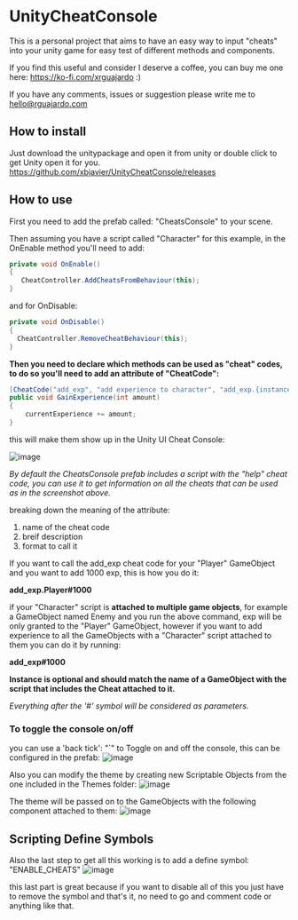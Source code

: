# UnityCheatConsole

This is a personal project that aims to have an easy way to input "cheats" into your unity game for easy test of different methods and components.

If you find this useful and consider I deserve a coffee, you can buy me one here: https://ko-fi.com/xrguajardo :) 

If you have any comments, issues or suggestion please write me to hello@rguajardo.com

## How to install
Just download the unitypackage and open it from unity or double click to get Unity open it for you.
https://github.com/xbjavier/UnityCheatConsole/releases

## How to use
First you need to add the prefab called: "CheatsConsole" to your scene.

Then assuming you have a script called "Character" for this example, in the OnEnable method you'll need to add:

```csharp
private void OnEnable()
{
   CheatController.AddCheatsFromBehaviour(this);
}
```

and for OnDisable:

```csharp
private void OnDisable()
{
  CheatController.RemoveCheatBehaviour(this);
}
```
**Then you need to declare which methods can be used as "cheat" codes, to do so you'll need to add an attribute of "CheatCode":**

```csharp
[CheatCode("add_exp", "add experience to character", "add_exp.{instance}#intAmount")]
public void GainExperience(int amount)
{
    currentExperience += amount;
}
```

this will make them show up in the Unity UI Cheat Console:

![image](https://user-images.githubusercontent.com/96312200/188337227-cb340c3b-7d67-4ce1-ab16-c19b41a3af20.png)

*By default the CheatsConsole prefab includes a script with the "help" cheat code, you can use it to get information on all the cheats that can be used as in the screenshot above.*

breaking down the meaning of the attribute:

1. name of the cheat code
2. breif description
3. format to call it

If you want to call the add_exp cheat code for your "Player" GameObject and you want to add 1000 exp, this is how you do it:

**add_exp.Player#1000**

if your "Character" script is **attached to multiple game objects**, for example a GameObject named Enemy and you run the above command, exp will be only granted to the "Player"
GameObject, however if you want to add experience to all the GameObjects with a "Character" script attached to them you can do it by running:

**add_exp#1000**

**Instance is optional and should match the name of a GameObject with the script that includes the Cheat attached to it.**

*Everything after the '#' symbol will be considered as parameters.*

### To toggle the console on/off 
you can use a 'back tick': "`" to Toggle on and off the console, this can be configured in the prefab:
![image](https://user-images.githubusercontent.com/96312200/188338682-03e80327-94ae-46d5-a88b-9bd36e52e63e.png)

Also you can modify the theme by creating new Scriptable Objects from the one included in the Themes folder:
![image](https://user-images.githubusercontent.com/96312200/188338718-a157f119-7252-4714-87b4-6d63fecb9f8c.png)

The theme will be passed on to the GameObjects with the following component attached to them: 
![image](https://user-images.githubusercontent.com/96312200/188338740-b33f05d6-4e3d-4c2e-adca-b267ef24ea1f.png)


## Scripting Define Symbols

Also the last step to get all this working is to add a define symbol: "ENABLE_CHEATS"
![image](https://user-images.githubusercontent.com/96312200/188347494-a1a17f78-e80a-4620-aed7-6f27b4d7f749.png)

this last part is great because if you want to disable all of this you just have to remove the symbol and that's it, no need to go and comment code or anything like that.
